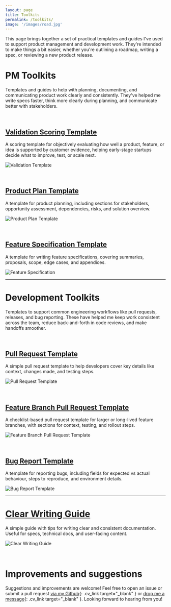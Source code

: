 ```yaml
---
layout: page
title: Toolkits
permalink: /toolkits/
image: '/images/road.jpg'
---
```


This page brings together a set of practical templates and guides I've used to support product management and development work. They're intended to make things a bit easier, whether you're outlining a roadmap, writing a spec, or reviewing a new product release.

# PM Toolkits

Templates and guides to help with planning, documenting, and communicating product work clearly and consistently. They've helped me write specs faster, think more clearly during planning, and communicate better with stakeholders.

&nbsp;

## [Validation Scoring Template <i class="ion ion-md-arrow-round-forward"></i>](https://github.com/mkishi1221/pm-resources/blob/main/validation-template.md)

A scoring template for objectively evaluating how well a product, feature, or idea is supported by customer evidence, helping early-stage startups decide what to improve, test, or scale next.

![Validation Template]({{site.baseurl}}/images/validation-template.png)


&nbsp;

## [Product Plan Template <i class="ion ion-md-arrow-round-forward"></i>](https://github.com/mkishi1221/pm-resources/blob/main/product-plan-template.md)

A template for product planning, including sections for stakeholders, opportunity assessment, dependencies, risks, and solution overview.

![Product Plan Template]({{site.baseurl}}/images/product-plan.png)

&nbsp;

## [Feature Specification Template <i class="ion ion-md-arrow-round-forward"></i>](https://github.com/mkishi1221/pm-resources/blob/main/feature-spec-template.md)

A template for writing feature specifications, covering summaries, proposals, scope, edge cases, and appendices.

![Feature Specification]({{site.baseurl}}/images/feature-specfication.png)

***

# Development Toolkits

Templates to support common engineering workflows like pull requests, releases, and bug reporting. These have helped me keep work consistent across the team, reduce back-and-forth in code reviews, and make handoffs smoother.

&nbsp;

## [Pull Request Template <i class="ion ion-md-arrow-round-forward"></i>](https://github.com/mkishi1221/dev-resources/blob/main/pull-request-template.md)

A simple pull request template to help developers cover key details like context, changes made, and testing steps.

![Pull Request Template]({{site.baseurl}}/images/PR-template.png)

&nbsp;

## [Feature Branch Pull Request Template <i class="ion ion-md-arrow-round-forward"></i>](https://github.com/mkishi1221/dev-resources/blob/main/feature-PR-template.md)

A checklist-based pull request template for larger or long-lived feature branches, with sections for context, testing, and rollout steps.

![Feature Branch Pull Request Template]({{site.baseurl}}/images/feature-pr.png)

&nbsp;

## [Bug Report Template <i class="ion ion-md-arrow-round-forward"></i>](https://github.com/mkishi1221/dev-resources/blob/main/bug-report-template.md)

A template for reporting bugs, including fields for expected vs actual behaviour, steps to reproduce, and environment details.

![Bug Report Template]({{site.baseurl}}/images/Bug-fix-template.png)

***

# [Clear Writing Guide <i class="ion ion-md-arrow-round-forward"></i>](https://github.com/mkishi1221/pm-resources/blob/main/clear-writing-guide.md)

A simple guide with tips for writing clear and consistent documentation. Useful for specs, technical docs, and user-facing content.

![Clear Writing Guide]({{site.baseurl}}/images/writing-guide.png)

&nbsp;

# Improvements and suggestions

Suggestions and improvements are welcome! Feel free to open an issue or submit a pull request [via my Github](https://github.com/mkishi1221){: .cv_link target="_blank" } or [drop me a message](/contact){: .cv_link target="_blank" }. Looking forward to hearing from you!

